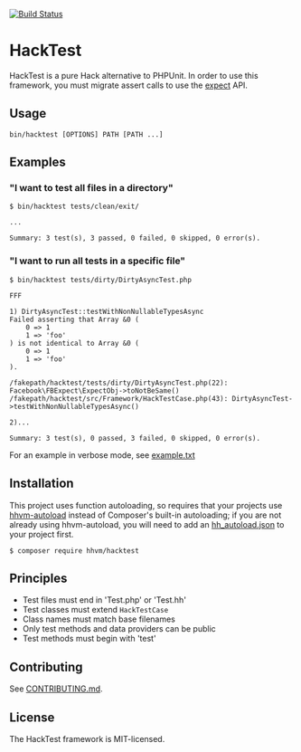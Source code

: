 [![Build Status](https://travis-ci.com/hhvm/hacktest.svg?token=zPvriessjph1qhCX5PxF&branch=master)](https://travis-ci.com/hhvm/hacktest)

# HackTest

HackTest is a pure Hack alternative to PHPUnit. In order to use this framework, you must migrate assert calls to use the [expect](https://github.com/hhvm/fbexpect) API.

## Usage

```
bin/hacktest [OPTIONS] PATH [PATH ...]
```

## Examples

### "I want to test all files in a directory"
```
$ bin/hacktest tests/clean/exit/

...

Summary: 3 test(s), 3 passed, 0 failed, 0 skipped, 0 error(s).
```

### "I want to run all tests in a specific file"

```
$ bin/hacktest tests/dirty/DirtyAsyncTest.php

FFF

1) DirtyAsyncTest::testWithNonNullableTypesAsync
Failed asserting that Array &0 (
    0 => 1
    1 => 'foo'
) is not identical to Array &0 (
    0 => 1
    1 => 'foo'
).

/fakepath/hacktest/tests/dirty/DirtyAsyncTest.php(22): Facebook\FBExpect\ExpectObj->toNotBeSame()
/fakepath/hacktest/src/Framework/HackTestCase.php(43): DirtyAsyncTest->testWithNonNullableTypesAsync()

2)...

Summary: 3 test(s), 0 passed, 3 failed, 0 skipped, 0 error(s).
```

For an example in verbose mode, see [example.txt](example.txt)

## Installation

This project uses function autoloading, so requires that your projects use
[hhvm-autoload](https://github.com/hhvm/hhvm-autoload) instead of Composer's
built-in autoloading; if you are not already using hhvm-autoload, you will need
to add an
[hh_autoload.json](https://github.com/hhvm/hhvm-autoload#configuration-hh_autoloadjson)
to your project first.

```
$ composer require hhvm/hacktest
```

## Principles
- Test files must end in 'Test.php' or 'Test.hh'
- Test classes must extend `HackTestCase`
- Class names must match base filenames
- Only test methods and data providers can be public
- Test methods must begin with 'test'

## Contributing

See [CONTRIBUTING.md](CONTRIBUTING.md).

## License

The HackTest framework is MIT-licensed.
